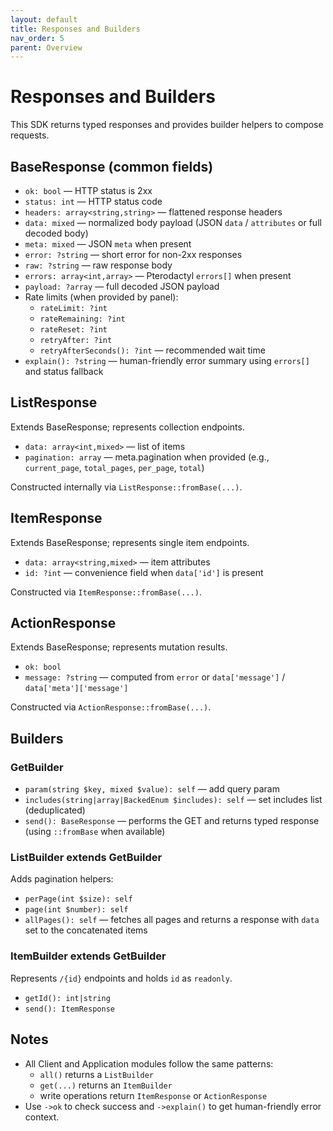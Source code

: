 ```yaml
---
layout: default
title: Responses and Builders
nav_order: 5
parent: Overview
---
```


# Responses and Builders

This SDK returns typed responses and provides builder helpers to compose requests.

## BaseResponse (common fields)

- `ok: bool` — HTTP status is 2xx
- `status: int` — HTTP status code
- `headers: array<string,string>` — flattened response headers
- `data: mixed` — normalized body payload (JSON `data` / `attributes` or full decoded body)
- `meta: mixed` — JSON `meta` when present
- `error: ?string` — short error for non-2xx responses
- `raw: ?string` — raw response body
- `errors: array<int,array>` — Pterodactyl `errors[]` when present
- `payload: ?array` — full decoded JSON payload
- Rate limits (when provided by panel):
  - `rateLimit: ?int`
  - `rateRemaining: ?int`
  - `rateReset: ?int`
  - `retryAfter: ?int`
  - `retryAfterSeconds(): ?int` — recommended wait time
- `explain(): ?string` — human-friendly error summary using `errors[]` and status fallback

## ListResponse

Extends BaseResponse; represents collection endpoints.

- `data: array<int,mixed>` — list of items
- `pagination: array` — meta.pagination when provided (e.g., `current_page`, `total_pages`, `per_page`, `total`)

Constructed internally via `ListResponse::fromBase(...)`.

## ItemResponse

Extends BaseResponse; represents single item endpoints.

- `data: array<string,mixed>` — item attributes
- `id: ?int` — convenience field when `data['id']` is present

Constructed via `ItemResponse::fromBase(...)`.

## ActionResponse

Extends BaseResponse; represents mutation results.

- `ok: bool`
- `message: ?string` — computed from `error` or `data['message']` / `data['meta']['message']`

Constructed via `ActionResponse::fromBase(...)`.

## Builders

### GetBuilder

- `param(string $key, mixed $value): self` — add query param
- `includes(string|array|BackedEnum $includes): self` — set includes list (deduplicated)
- `send(): BaseResponse` — performs the GET and returns typed response (using `::fromBase` when available)

### ListBuilder extends GetBuilder

Adds pagination helpers:

- `perPage(int $size): self`
- `page(int $number): self`
- `allPages(): self` — fetches all pages and returns a response with `data` set to the concatenated items

### ItemBuilder extends GetBuilder

Represents `/{id}` endpoints and holds `id` as `readonly`.

- `getId(): int|string`
- `send(): ItemResponse`

## Notes

- All Client and Application modules follow the same patterns:
  - `all()` returns a `ListBuilder`
  - `get(...)` returns an `ItemBuilder`
  - write operations return `ItemResponse` or `ActionResponse`
- Use `->ok` to check success and `->explain()` to get human-friendly error context.
